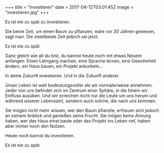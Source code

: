+++
title = "Investieren"
date = 2017-04-12T03:01:45Z
image = "investieren.jpg"
+++

Es ist nie zu spät zu investieren.

Die beste Zeit, um einen Baum zu pflanzen, wäre vor 20 Jahren gewesen, sagt man. Die zweitbeste Zeit jedoch sei jetzt.

Es ist nie zu spät.

Ganz gleich wie alt du bist, du kannst heute noch mit etwas Neuem anfangen. Einen Lehrgang machen, eine Sprache lernen, eine Gewohnheit ändern, ein Haus bauen, ein Projekt ankurbeln…

In deine Zukunft investieren. Und in die Zukunft anderer.

Unser Leben ist weit bedeutungsvoller als wir normalerweise annehmen. Jeder von uns befindet sich im Zentrum einer Sphäre, in die hinein wir Einfluss ausüben. Und wir erreichen nicht nur die Leute um uns herum und während unserer  Lebenszeit, sondern auch solche, die nach uns kommen.

Sie mögen nicht mehr wissen, wer den Baum pflanzte, erfreuen sich jedoch an seinem Anblick und genießen seine Frucht. Sie mögen keine Ahnung haben, wer das Haus einst baute oder das Projekt ins Leben rief, haben aber immer noch den Nutzen.

Heute noch kannst du investieren.

Es ist nie zu spät.